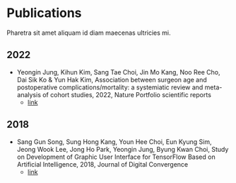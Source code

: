 # Publications
Pharetra sit amet aliquam id diam maecenas ultricies mi.

## <time>2022</time>
- Yeongin Jung, Kihun Kim, Sang Tae Choi, Jin Mo Kang, Noo Ree Cho, Dai Sik Ko & Yun Hak Kim, Association between surgeon age and postoperative complications/mortality: a systemiatic review and meta-analysis of cohort studies, 2022, Nature Portfolio scientific reports
    - [link](https://www.nature.com/articles/s41598-022-15275-7)
    
## <time>2018</time>
- Sang Gun Song, Sung Hong Kang, Youn Hee Choi, Eun Kyung Sim, Jeong Wook Lee, Jong Ho Park, Yeongin Jung, Byung Kwan Choi, Study on Development of Graphic User Interface for TensorFlow Based on Artificial Intelligence, 2018, Journal of Digital Convergence
    - [link](http://koreascience.or.kr/article/JAKO201816363644612.page)
